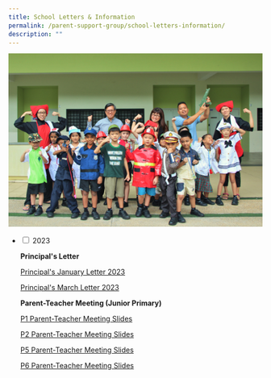 ```yaml
---
title: School Letters & Information
permalink: /parent-support-group/school-letters-information/
description: ""
---
```

<img src="/images/For-Parents-General-Information2.png">
<ul class="jekyllcodex_accordion">
<li>
<input type="checkbox" id="accordion1">
<label for="accordion1">2023</label>
<div>
<p><strong>Principal's Letter</strong></p>
<p><a href="/files/2023-01-Principal.pdf">Principal's January Letter 2023</a></p>
<p><a href="/files/2023-02-Principal.pdf">Principal's March Letter 2023</a></p>
<p><strong>Parent-Teacher Meeting (Junior Primary)</strong></p>
<p><a href="/files/P1-PTM-1-Feb-2023.pdf">P1 Parent-Teacher Meeting Slides</a></p>
<p><a href="/files/P2-PTM-1-Feb-2023.pdf">P2 Parent-Teacher Meeting Slides</a></p>
<p><a href="/files/P5-PTM-2-Feb-2023-.pdf">P5 Parent-Teacher Meeting Slides</a></p>
<p><a href="/files/P6-PTM-2-FEB-2023-.pdf">P6 Parent-Teacher Meeting Slides</a></p>
</div>
</li>
</ul>